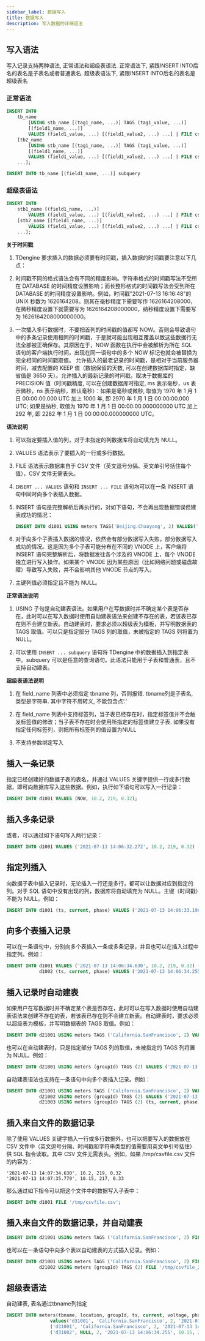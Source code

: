 ```yaml
---
sidebar_label: 数据写入
title: 数据写入
description: 写入数据的详细语法 
---
```


## 写入语法
写入记录支持两种语法, 正常语法和超级表语法. 正常语法下, 紧跟INSERT INTO后名的表名是子表名或者普通表名. 超级表语法下, 紧跟INSERT INTO后名的表名是超级表名

### 正常语法
```sql
INSERT INTO
    tb_name
        [USING stb_name [(tag1_name, ...)] TAGS (tag1_value, ...)]
        [(field1_name, ...)]
        VALUES (field1_value, ...) [(field1_value2, ...) ...] | FILE csv_file_path
    [tb2_name
        [USING stb_name [(tag1_name, ...)] TAGS (tag1_value, ...)]
        [(field1_name, ...)]
        VALUES (field1_value, ...) [(field1_value2, ...) ...] | FILE csv_file_path
    ...];

INSERT INTO tb_name [(field1_name, ...)] subquery
```
### 超级表语法
```sql
INSERT INTO
    stb1_name [(field1_name, ...)]       
        VALUES (field1_value, ...) [(field1_value2, ...) ...] | FILE csv_file_path
    [stb2_name [(field1_name, ...)]  
        VALUES (field1_value, ...) [(field1_value2, ...) ...] | FILE csv_file_path
    ...];
```

**关于时间戳**

1. TDengine 要求插入的数据必须要有时间戳，插入数据的时间戳要注意以下几点：

2. 时间戳不同的格式语法会有不同的精度影响。字符串格式的时间戳写法不受所在 DATABASE 的时间精度设置影响；而长整形格式的时间戳写法会受到所在 DATABASE 的时间精度设置影响。例如，时间戳"2021-07-13 16:16:48"的 UNIX 秒数为 1626164208。则其在毫秒精度下需要写作 1626164208000，在微秒精度设置下就需要写为 1626164208000000，纳秒精度设置下需要写为 1626164208000000000。

3. 一次插入多行数据时，不要把首列的时间戳的值都写 NOW。否则会导致语句中的多条记录使用相同的时间戳，于是就可能出现相互覆盖以致这些数据行无法全部被正确保存。其原因在于，NOW 函数在执行中会被解析为所在 SQL 语句的客户端执行时间，出现在同一语句中的多个 NOW 标记也就会被替换为完全相同的时间戳取值。
   允许插入的最老记录的时间戳，是相对于当前服务器时间，减去配置的 KEEP 值（数据保留的天数, 可以在创建数据库时指定，缺省值是 3650 天）。允许插入的最新记录的时间戳，取决于数据库的 PRECISION 值（时间戳精度, 可以在创建数据库时指定, ms 表示毫秒，us 表示微秒，ns 表示纳秒，默认毫秒）：如果是毫秒或微秒, 取值为 1970 年 1 月 1 日 00:00:00.000 UTC 加上 1000 年, 即 2970 年 1 月 1 日 00:00:00.000 UTC; 如果是纳秒, 取值为 1970 年 1 月 1 日 00:00:00.000000000 UTC 加上 292 年, 即 2262 年 1 月 1 日 00:00:00.000000000 UTC。

**语法说明**

1. 可以指定要插入值的列，对于未指定的列数据库将自动填充为 NULL。

2. VALUES 语法表示了要插入的一行或多行数据。

3. FILE 语法表示数据来自于 CSV 文件（英文逗号分隔、英文单引号括住每个值），CSV 文件无需表头。

4. `INSERT ... VALUES` 语句和 `INSERT ... FILE` 语句均可以在一条 INSERT 语句中同时向多个表插入数据。

5. INSERT 语句是完整解析后再执行的，对如下语句，不会再出现数据错误但建表成功的情况：

   ```sql
   INSERT INTO d1001 USING meters TAGS('Beijing.Chaoyang', 2) VALUES('a');
   ```
6. 对于向多个子表插入数据的情况，依然会有部分数据写入失败，部分数据写入成功的情况。这是因为多个子表可能分布在不同的 VNODE 上，客户端将 INSERT 语句完整解析后，将数据发往各个涉及的 VNODE 上，每个 VNODE 独立进行写入操作。如果某个 VNODE 因为某些原因（比如网络问题或磁盘故障）导致写入失败，并不会影响其他 VNODE 节点的写入。
7. 主键列值必须指定且不能为 NULL。

**正常语法说明**

1. USING 子句是自动建表语法。如果用户在写数据时并不确定某个表是否存在，此时可以在写入数据时使用自动建表语法来创建不存在的表，若该表已存在则不会建立新表。自动建表时，要求必须以超级表为模板，并写明数据表的 TAGS 取值。可以只是指定部分 TAGS 列的取值，未被指定的 TAGS 列将置为 NULL。

2. 可以使用 `INSERT ... subquery` 语句将 TDengine 中的数据插入到指定表中。subquery 可以是任意的查询语句。此语法只能用于子表和普通表，且不支持自动建表。

**超级表语法说明**

1. 在 field_name 列表中必须指定 tbname 列，否则报错. tbname列是子表名, 类型是字符串. 其中字符不用转义, 不能包含点‘.‘

2. 在 field_name 列表中支持标签列，当子表已经存在时，指定标签值并不会触发标签值的修改；当子表不存在时会使用所指定的标签值建立子表. 如果没有指定任何标签列，则把所有标签列的值设置为NULL

3. 不支持参数绑定写入
## 插入一条记录

指定已经创建好的数据子表的表名，并通过 VALUES 关键字提供一行或多行数据，即可向数据库写入这些数据。例如，执行如下语句可以写入一行记录：

```sql
INSERT INTO d1001 VALUES (NOW, 10.2, 219, 0.32);
```

## 插入多条记录

或者，可以通过如下语句写入两行记录：

```sql
INSERT INTO d1001 VALUES ('2021-07-13 14:06:32.272', 10.2, 219, 0.32) (1626164208000, 10.15, 217, 0.33);
```

## 指定列插入

向数据子表中插入记录时，无论插入一行还是多行，都可以让数据对应到指定的列。对于 SQL 语句中没有出现的列，数据库将自动填充为 NULL。主键（时间戳）不能为 NULL。例如：

```sql
INSERT INTO d1001 (ts, current, phase) VALUES ('2021-07-13 14:06:33.196', 10.27, 0.31);
```

## 向多个表插入记录

可以在一条语句中，分别向多个表插入一条或多条记录，并且也可以在插入过程中指定列。例如：

```sql
INSERT INTO d1001 VALUES ('2021-07-13 14:06:34.630', 10.2, 219, 0.32) ('2021-07-13 14:06:35.779', 10.15, 217, 0.33)
            d1002 (ts, current, phase) VALUES ('2021-07-13 14:06:34.255', 10.27, 0.31);
```

## 插入记录时自动建表

如果用户在写数据时并不确定某个表是否存在，此时可以在写入数据时使用自动建表语法来创建不存在的表，若该表已存在则不会建立新表。自动建表时，要求必须以超级表为模板，并写明数据表的 TAGS 取值。例如：

```sql
INSERT INTO d21001 USING meters TAGS ('California.SanFrancisco', 2) VALUES ('2021-07-13 14:06:32.272', 10.2, 219, 0.32);
```

也可以在自动建表时，只是指定部分 TAGS 列的取值，未被指定的 TAGS 列将置为 NULL。例如：

```sql
INSERT INTO d21001 USING meters (groupId) TAGS (2) VALUES ('2021-07-13 14:06:33.196', 10.15, 217, 0.33);
```

自动建表语法也支持在一条语句中向多个表插入记录。例如：

```sql
INSERT INTO d21001 USING meters TAGS ('California.SanFrancisco', 2) VALUES ('2021-07-13 14:06:34.630', 10.2, 219, 0.32) ('2021-07-13 14:06:35.779', 10.15, 217, 0.33)
            d21002 USING meters (groupId) TAGS (2) VALUES ('2021-07-13 14:06:34.255', 10.15, 217, 0.33)
            d21003 USING meters (groupId) TAGS (2) (ts, current, phase) VALUES ('2021-07-13 14:06:34.255', 10.27, 0.31);
```

## 插入来自文件的数据记录

除了使用 VALUES 关键字插入一行或多行数据外，也可以把要写入的数据放在 CSV 文件中（英文逗号分隔、时间戳和字符串类型的值需要用英文单引号括住）供 SQL 指令读取。其中 CSV 文件无需表头。例如，如果 /tmp/csvfile.csv 文件的内容为：

```
'2021-07-13 14:07:34.630', 10.2, 219, 0.32
'2021-07-13 14:07:35.779', 10.15, 217, 0.33
```

那么通过如下指令可以把这个文件中的数据写入子表中：

```sql
INSERT INTO d1001 FILE '/tmp/csvfile.csv';
```

## 插入来自文件的数据记录，并自动建表

```sql
INSERT INTO d21001 USING meters TAGS ('California.SanFrancisco', 2) FILE '/tmp/csvfile.csv';
```

也可以在一条语句中向多个表以自动建表的方式插入记录。例如：

```sql
INSERT INTO d21001 USING meters TAGS ('California.SanFrancisco', 2) FILE '/tmp/csvfile_21001.csv'
            d21002 USING meters (groupId) TAGS (2) FILE '/tmp/csvfile_21002.csv';
```
## 超级表语法

自动建表, 表名通过tbname列指定
```sql
INSERT INTO meters(tbname, location, groupId, ts, current, voltage, phase) 
                values('d31001', 'California.SanFrancisco', 2, '2021-07-13 14:06:34.630', 10.2, 219, 0.32) 
                ('d31001', 'California.SanFrancisco', 2, '2021-07-13 14:06:35.779', 10.15, 217, 0.33)
                ('d31002', NULL, 2, '2021-07-13 14:06:34.255', 10.15, 217, 0.33)        
```
